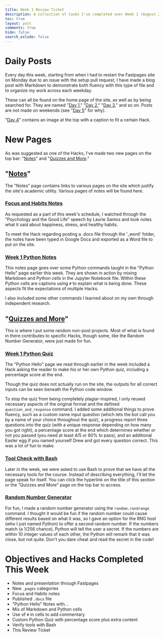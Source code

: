 ```yaml
---
title: Week 1 Review Ticket
description: A collection of tasks I've completed over Week 1 (August 22, 2022 through August 28, 2022).
toc: true
layout: post
comments: true
hide: false
search_exlude: false
---
```


# Daily Posts

Every day this week, starting from when I had to restart the Fastpages site on Monday due to an issue with the setup pull request, I have made a blog post with Markdown to demonstrate both fluency with this type of file and to organize my work across each weekday.

These can all be found on the home page of the site, as well as by being searched for. They are named "[Day 1](https://mister-dew.github.io/realdrew/2022/08/22/post1.html)," "[Day 2](https://mister-dew.github.io/realdrew/2022/08/23/day2.html)," "[Day 3](https://mister-dew.github.io/realdrew/2022/08/24/day3.html)," and so on. Posts are not made on weekends (see "[Day 5](https://mister-dew.github.io/realdrew/2022/08/26/day5.html)" for why).

"[Day 4](https://mister-dew.github.io/realdrew/2022/08/25/day4.html)" contains an image at the top with a caption to fit a certain Hack.

# New Pages

As was suggested as one of the Hacks, I've made two new pages on the top bar: "[Notes](https://mister-dew.github.io/realdrew/notes/)" and "[Quizzes and More](https://mister-dew.github.io/realdrew/more/)."

## "[Notes](https://mister-dew.github.io/realdrew/notes/)"

The "Notes" page contains links to various pages on the site which justify the site's academic utility. Various pages of notes will be found here.

### [Focus and Habits Notes](https://mister-dew.github.io/realdrew/2022/08/26/Focus-and-Habits-Notes.html)

As requested as a part of this week's schedule, I watched through the "Psychology and the Good Life" speech by Laurie Santos and took notes what it said about happiness, stress, and healthy habits.

To meet the Hack regarding posting a .docx file through the '_word' folder, the notes have been typed in Google Docs and exported as a Word file to put on the site.

### [Week 1 Python Notes](https://mister-dew.github.io/realdrew/2022/08/26/week1learning.html)

This notes page goes over some Python commands taught in the "Python Hello" page earlier this week. They are shown in action by mixing Markdown and Python cells in the Jupyter Notebook file. Within these Python cells are captions using `#` to explain what is being done. These aspects fit the expectations of multiple Hacks.

I also included some other commands I learned about on my own through independent research.

## "[Quizzes and More](https://mister-dew.github.io/realdrew/more/)"

This is where I put some random non-post projects. Most of what is found in there contributes to specific Hacks, though some, like the Random Number Generator, were just made for fun.

### [Week 1 Python Quiz](https://mister-dew.github.io/realdrew/2022/08/22/randomnumber.html)

The "Python Hello" page we read through earlier in the week included a Hack asking the reader to make his or her own Python quiz, including a percentage score at the end.

Though the quiz does not actually run on the site, the outputs for all correct inputs can be seen beneath the Python code window.

To stop the quiz from being completely plagiar-inspired, I only reused necessary aspects of the original format and the defined `question_and_response` command. I added some additional things to prove fluency, such as a custom name input question (which lets the bot call you by a name of your choice throughout the quiz), a progress report three questions into the quiz (with a unique response depending on how many you got right), a percentage score at the end which determines whether or not you passed (you need at least 4/5 or 80% to pass), and an additional Easter egg if you named yourself Drew and got every question correct. This was a lot of fun to make.

### [Tool Check with Bash](https://mister-dew.github.io/realdrew/2022/08/25/bashstuff.html)

Later in the week, we were asked to use Bash to prove that we have all the necessary tools for the course. Instead of describing everything, I'll let the page speak for itself. You can click the hyperlink on the title of this section or the "Quizzes and More" page on the top bar to access.

### [Random Number Generator](https://mister-dew.github.io/realdrew/2022/08/22/randomnumber.html)

For fun, I made a random number generator using the `random.randrange` command. I thought it would be fun if the random number could cause different results based on what it was, so I gave an option for the RNG host (who I just named Python) to offer a second random number. If the numbers match (a 1/256 chance), Python will tell the user a secret. If the numbers are within 10 integer values of each other, the Python will remark that it was close, but not quite. Don't you dare cheat and read the secret in the code!

# Objectives and Hacks Completed This Week

- Notes and presentation through Fastpages
- New `_pages` categories
- Focus and Habits notes
- Published `.docx` file
- "Python Hello" Notes with...
- Mix of Markdown and Python cells
- Use of `#` in cells to add commentary
- Custom Python Quiz with percentage score plus extra content
- Verify tools with Bash
- This Review Ticket